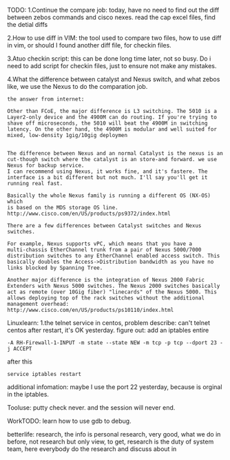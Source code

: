 TODO:
1.Continue the compare job: 
    today, have no need to find out the diff between zebos commands and cisco nexes.
    read the cap excel files, find the detial diffs


2.How to use diff in VIM: 
    the tool used to compare two files, how to use diff in vim, or should I found another diff file, for checkin files.

3.Atuo checkin script: this can be done long time later, not so busy.
    Do i need to add script for checkin files, just to ensure not make any mistakes.

4.What the difference between catalyst and Nexus switch, and what zebos like, we use the Nexus to do the comparation job.

    the answer from internet:

    Other than FCoE, the major difference is L3 switching. The 5010 is a
    Layer2-only device and the 4900M can do routing. If you're trying to
    shave off microseconds, the 5010 will beat the 4900M in switching
    latency. On the other hand, the 4900M is modular and well suited for
    mixed, low-density 1gig/10gig deploymen


    The difference between Nexus and an normal Catalyst is the nexus is an cut-though switch where the catalyst is an store-and forward. we use Nexus for backup service.
    I can recommend using Nexus, it works fine, and it's fastere. The interface is a bit different but not much. I'll say you'll get it running real fast. 
        
    Basically the whole Nexus family is running a different OS (NX-OS) which
    is based on the MDS storage OS line.
    http://www.cisco.com/en/US/products/ps9372/index.html
    
    There are a few differences between Catalyst switches and Nexus
    switches.
    
    For example, Nexus supports vPC, which means that you have a
    multi-chassis EtherChannel trunk from a pair of Nexus 5000/7000
    distribution switches to any EtherChannel enabled access switch. This
    basically doubles the Access->Distribution bandwidth as you have no
    links blocked by Spanning Tree.
    
    Another major difference is the integration of Nexus 2000 Fabric
    Extenders with Nexus 5000 switches. The Nexus 2000 switches basically
    act as remote (over 10Gig fiber) "linecards" of the Nexus 5000. This
    allows deploying top of the rack switches without the additional
    management overhead:
    http://www.cisco.com/en/US/products/ps10110/index.html
        


Linuxlearn:
1.the telnet service in centos, 
problem describe: can't telnet centos after restart, it's OK yesterday.
figure out: add an iptables entire
    
    -A RH-Firewall-1-INPUT -m state --state NEW -m tcp -p tcp --dport 23 -j ACCEPT

after this

    service iptables restart

additional infomation: maybe I use the port 22 yesterday, because is orginal in the iptables.

Tooluse:
putty check never. and the session will never end.

WorkTODO:
learn how to use gdb to debug.


betterlife:
research, the info is personal research, very good, what we do in before, not research but only view, to get, research is the duty of system team, here everybody do the research and discuss about in

